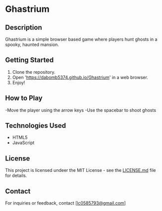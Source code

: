 # Ghastrium

## Description
Ghastrium is a simple browser based game where players hunt ghosts in a spooky, haunted mansion.

## Getting Started
1. Clone the repository.
2. Open 'https://dabomb5374.github.io/Ghastrium' in a web browser.
3. Enjoy!

## How to Play
-Move the player using the arrow keys
-Use the spacebar to shoot ghosts

## Technologies Used
- HTML5
- JavaScript

## License
This project is licensed undeer the MIT License - see the [LICENSE.md](LICENSE.md) file for details.

## Contact
For inquiries or feedback, contact [lc0585793@gmail.com]
